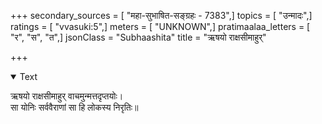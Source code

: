 +++
secondary_sources = [ "महा-सुभाषित-सङ्ग्रहः - 7383",]
topics = [ "उन्मादः",]
ratings = [ "vvasuki:5",]
meters = [ "UNKNOWN",]
pratimaalaa_letters = [ "र", "स", "त",]
jsonClass = "Subhaashita"
title = "ऋषयो राक्षसीमाहुर्"

+++

<details open><summary>Text</summary>

ऋषयो राक्षसीमाहुर् वाचमुन्मत्तदृप्तयोः।  
सा योनिः सर्ववैराणां सा हि लोकस्य निरृतिः॥
</details>
